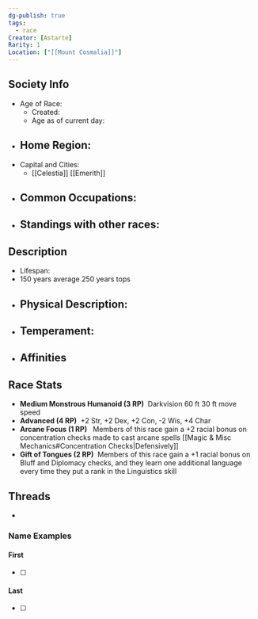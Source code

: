 ```yaml
---
dg-publish: true
tags:
  - race
Creator: [Astarte]
Rarity: 1
Location: ["[[Mount Cosmalia]]"]
---
```

## Society Info
- Age of Race:
	- Created: 
	- Age as of current day: 
- Home Region:
	- 
- Capital and Cities:
	- [[Celestia]] [[Emerith]]
- Common Occupations:
	- 
- Standings with other races:
	- 
## Description
- Lifespan:
- 150 years average 250 years tops
- Physical Description:
	- 
- Temperament:
	- 
- Affinities
	- 
## Race Stats
- **Medium Monstrous Humanoid (3 RP)** 
	Darkvision 60 ft
	30 ft move speed 
- **Advanced (4 RP)** 
	+2 Str, +2 Dex, +2 Con, -2 Wis, +4 Char
- **Arcane Focus (1 RP)**  
	Members of this race gain a +2 racial bonus on concentration checks made to cast arcane spells [[Magic & Misc Mechanics#Concentration Checks|Defensively]]
- **Gift of Tongues (2 RP)** 
	Members of this race gain a +1 racial bonus on Bluff and Diplomacy checks, and they learn one additional language every time they put a rank in the Linguistics skill
## Threads
- 
### Name Examples
#### First
- [ ] 
#### Last
- [ ] 